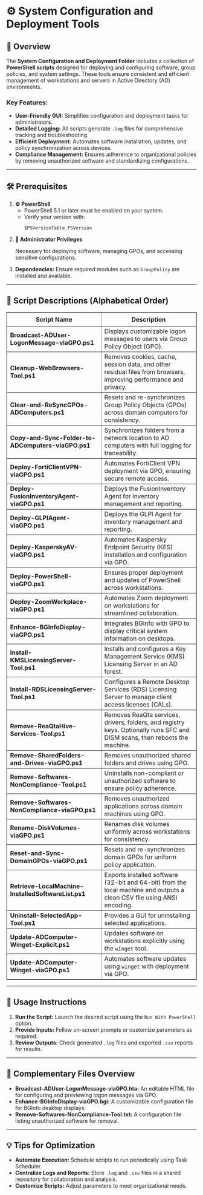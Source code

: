<div>
  <h1>⚙️ System Configuration and Deployment Tools</h1>

  <h2>📝 Overview</h2>
  <p>
    The <strong>System Configuration and Deployment Folder</strong> includes a collection of 
    <strong>PowerShell scripts</strong> designed for deploying and configuring software, group policies, and system settings. 
    These tools ensure consistent and efficient management of workstations and servers in Active Directory (AD) environments.
  </p>

  <h3>Key Features:</h3>
  <ul>
    <li><strong>User-Friendly GUI:</strong> Simplifies configuration and deployment tasks for administrators.</li>
    <li><strong>Detailed Logging:</strong> All scripts generate <code>.log</code> files for comprehensive tracking and troubleshooting.</li>
    <li><strong>Efficient Deployment:</strong> Automates software installation, updates, and policy synchronization across devices.</li>
    <li><strong>Compliance Management:</strong> Ensures adherence to organizational policies by removing unauthorized software and standardizing configurations.</li>
  </ul>

  <hr />

  <h2>🛠️ Prerequisites</h2>
  <ol>
    <li>
      <strong>⚙️ PowerShell</strong>
      <ul>
        <li>PowerShell 5.1 or later must be enabled on your system.</li>
        <li>Verify your version with:
          <pre><code>$PSVersionTable.PSVersion</code></pre>
        </li>
      </ul>
    </li>
    <li>
      <strong>🔑 Administrator Privileges</strong>
      <p>Necessary for deploying software, managing GPOs, and accessing sensitive configurations.</p>
    </li>
    <li>
      <strong>Dependencies:</strong> Ensure required modules such as <code>GroupPolicy</code> are installed and available.</li>
  </ol>

  <hr />

  <h2>📄 Script Descriptions (Alphabetical Order)</h2>
<table border="1" style="border-collapse: collapse; width: 100%;">
  <thead>
    <tr>
      <th style="padding: 8px;">Script Name</th>
      <th style="padding: 8px;">Description</th>
    </tr>
  </thead>
  <tbody>
    <tr>
      <td><strong>Broadcast-ADUser-LogonMessage-viaGPO.ps1</strong></td>
      <td>Displays customizable logon messages to users via Group Policy Object (GPO).</td>
    </tr>
    <tr>
      <td><strong>Cleanup-WebBrowsers-Tool.ps1</strong></td>
      <td>Removes cookies, cache, session data, and other residual files from browsers, improving performance and privacy.</td>
    </tr>
    <tr>
      <td><strong>Clear-and-ReSyncGPOs-ADComputers.ps1</strong></td>
      <td>Resets and re-synchronizes Group Policy Objects (GPOs) across domain computers for consistency.</td>
    </tr>
    <tr>
      <td><strong>Copy-and-Sync-Folder-to-ADComputers-viaGPO.ps1</strong></td>
      <td>Synchronizes folders from a network location to AD computers with full logging for traceability.</td>
    </tr>
    <tr>
      <td><strong>Deploy-FortiClientVPN-viaGPO.ps1</strong></td>
      <td>Automates FortiClient VPN deployment via GPO, ensuring secure remote access.</td>
    </tr>
    <tr>
      <td><strong>Deploy-FusionInventoryAgent-viaGPO.ps1</strong></td>
      <td>Deploys the FusionInventory Agent for inventory management and reporting.</td>
    </tr>
    <tr>
      <td><strong>Deploy-GLPIAgent-viaGPO.ps1</strong></td>
      <td>Deploys the GLPI Agent for inventory management and reporting.</td>
    </tr>
    <tr>
      <td><strong>Deploy-KasperskyAV-viaGPO.ps1</strong></td>
      <td>Automates Kaspersky Endpoint Security (KES) installation and configuration via GPO.</td>
    </tr>
    <tr>
      <td><strong>Deploy-PowerShell-viaGPO.ps1</strong></td>
      <td>Ensures proper deployment and updates of PowerShell across workstations.</td>
    </tr>
    <tr>
      <td><strong>Deploy-ZoomWorkplace-viaGPO.ps1</strong></td>
      <td>Automates Zoom deployment on workstations for streamlined collaboration.</td>
    </tr>
    <tr>
      <td><strong>Enhance-BGInfoDisplay-viaGPO.ps1</strong></td>
      <td>Integrates BGInfo with GPO to display critical system information on desktops.</td>
    </tr>
    <tr>
      <td><strong>Install-KMSLicensingServer-Tool.ps1</strong></td>
      <td>Installs and configures a Key Management Service (KMS) Licensing Server in an AD forest.</td>
    </tr>
    <tr>
      <td><strong>Install-RDSLicensingServer-Tool.ps1</strong></td>
      <td>Configures a Remote Desktop Services (RDS) Licensing Server to manage client access licenses (CALs).</td>
    </tr>
    <tr>
      <td><strong>Remove-ReaQtaHive-Services-Tool.ps1</strong></td>
      <td>Removes ReaQta services, drivers, folders, and registry keys. Optionally runs SFC and DISM scans, then reboots the machine.</td>
    </tr>
    <tr>
      <td><strong>Remove-SharedFolders-and-Drives-viaGPO.ps1</strong></td>
      <td>Removes unauthorized shared folders and drives using GPO.</td>
    </tr>
    <tr>
      <td><strong>Remove-Softwares-NonCompliance-Tool.ps1</strong></td>
      <td>Uninstalls non-compliant or unauthorized software to ensure policy adherence.</td>
    </tr>
    <tr>
      <td><strong>Remove-Softwares-NonCompliance-viaGPO.ps1</strong></td>
      <td>Removes unauthorized applications across domain machines using GPO.</td>
    </tr>
    <tr>
      <td><strong>Rename-DiskVolumes-viaGPO.ps1</strong></td>
      <td>Renames disk volumes uniformly across workstations for consistency.</td>
    </tr>
    <tr>
      <td><strong>Reset-and-Sync-DomainGPOs-viaGPO.ps1</strong></td>
      <td>Resets and re-synchronizes domain GPOs for uniform policy application.</td>
    </tr>
    <tr>
      <td><strong>Retrieve-LocalMachine-InstalledSoftwareList.ps1</strong></td>
      <td>Exports installed software (32-bit and 64-bit) from the local machine and outputs a clean CSV file using ANSI encoding.</td>
    </tr>
    <tr>
      <td><strong>Uninstall-SelectedApp-Tool.ps1</strong></td>
      <td>Provides a GUI for uninstalling selected applications.</td>
    </tr>
    <tr>
      <td><strong>Update-ADComputer-Winget-Explicit.ps1</strong></td>
      <td>Updates software on workstations explicitly using the <code>winget</code> tool.</td>
    </tr>
    <tr>
      <td><strong>Update-ADComputer-Winget-viaGPO.ps1</strong></td>
      <td>Automates software updates using <code>winget</code> with deployment via GPO.</td>
    </tr>
  </tbody>
</table>

  <hr />

  <h2>🚀 Usage Instructions</h2>
  <ol>
    <li><strong>Run the Script:</strong> Launch the desired script using the <code>Run With PowerShell</code> option.</li>
    <li><strong>Provide Inputs:</strong> Follow on-screen prompts or customize parameters as required.</li>
    <li><strong>Review Outputs:</strong> Check generated <code>.log</code> files and exported <code>.csv</code> reports for results.</li>
  </ol>

  <hr />

  <h2>📄 Complementary Files Overview</h2>
  <ul>
    <li>
      <strong>Broadcast-ADUser-LogonMessage-viaGPO.hta:</strong> 
      An editable HTML file for configuring and previewing logon messages via GPO.
    </li>
    <li>
      <strong>Enhance-BGInfoDisplay-viaGPO.bgi:</strong> 
      A customizable configuration file for BGInfo desktop displays.
    </li>
    <li>
      <strong>Remove-Softwares-NonCompliance-Tool.txt:</strong> 
      A configuration file listing unauthorized software for removal.
    </li>
  </ul>

  <hr />

  <h2>💡 Tips for Optimization</h2>
  <ul>
    <li><strong>Automate Execution:</strong> Schedule scripts to run periodically using Task Scheduler.</li>
    <li><strong>Centralize Logs and Reports:</strong> Store <code>.log</code> and <code>.csv</code> files in a shared repository for collaboration and analysis.</li>
    <li><strong>Customize Scripts:</strong> Adjust parameters to meet organizational needs.</li>
  </ul>
</div>
